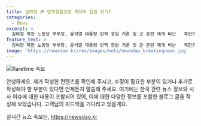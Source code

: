 ```yaml
---
title: 김여정 尹 탄핵청원으로 최대의 집권 위기?
categories:
  - News
excerpt: >
  김여정 북한 노동당 부부장, 윤석열 대통령 탄핵 청원 거론 및 군 훈련 재개 비난   북한의 김여정 부부장이 윤석열 대통령을 탄핵하며 집권 위기를 주장하고, 우리 군의 훈련 재개를 비난했다. 이에 대해 김여정은 국경지역에서의 안보 불안 조성과 전쟁 분위기 고취를 비판하며, 국민 청원과 관련한 발언을 펼쳤다. 이에 따라 남북 간 갈등 부추기기 의도로 해석되고 있다. 추가로 한·미·일 3국의 다영역 군사훈련 프리덤 에지를 언급하며 군사적 지배 노림수로 미국을 비판하고 있다.
feature_text: >
  김여정 북한 노동당 부부장, 윤석열 대통령 탄핵 청원 거론 및 군 훈련 재개 비난   북한의 김여정 부부장이 윤석열 대통령을 탄핵하며 집권 위기를 주장하고, 우리 군의 훈련 재개를 비난했다. 이에 대해 김여정은 국경지역에서의 안보 불안 조성과 전쟁 분위기 고취를 비판하며, 국민 청원과 관련한 발언을 펼쳤다. 이에 따라 남북 간 갈등 부추기기 의도로 해석되고 있다. 추가로 한·미·일 3국의 다영역 군사훈련 프리덤 에지를 언급하며 군사적 지배 노림수로 미국을 비판하고 있다.
image: 'https://newsdao.kr/res/images/meta/newsdao_breakingnews.jpg'
---
```


<p><img src="https://newsdao.kr/res/images/meta/newsdao_breakingnews.jpg" alt="flaretime 속보" /></p>

<p>안녕하세요. 제가 작성한 컨텐츠를 확인해 주시고, 수정이 필요한 부분이 있거나 추가로 작성해야 할 부분이 있다면 언제든지 말씀해 주세요. 여기에는 한국 관련 뉴스 정보와 시사 이슈에 대한 내용이 포함되어 있어, 이에 대한 다양한 정보를 포함한 블로그 글을 작성해 보았습니다. 고객님의 피드백을 기다리고 있을게요. </p>
실시간 뉴스 속보는, <a href="https://newsdao.kr" rel="dofollow">https://newsdao.kr</a>


